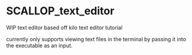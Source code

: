 # SCALLOP_text_editor
WIP text editor based off kilo text editor tutorial

currently only supports viewing text files in the terminal by passing it into the executable as an input.


